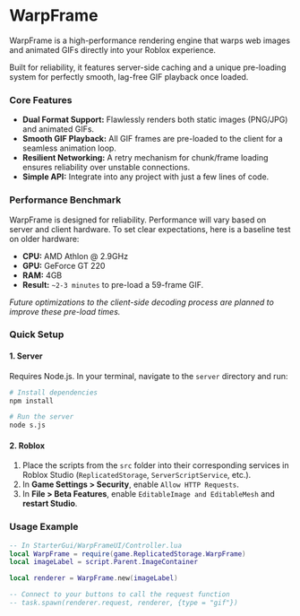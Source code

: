 # WarpFrame

WarpFrame is a high-performance rendering engine that warps web images and animated GIFs directly into your Roblox experience.

Built for reliability, it features server-side caching and a unique pre-loading system for perfectly smooth, lag-free GIF playback once loaded.

### Core Features

-   **Dual Format Support:** Flawlessly renders both static images (PNG/JPG) and animated GIFs.
-   **Smooth GIF Playback:** All GIF frames are pre-loaded to the client for a seamless animation loop.
-   **Resilient Networking:** A retry mechanism for chunk/frame loading ensures reliability over unstable connections.
-   **Simple API:** Integrate into any project with just a few lines of code.

### Performance Benchmark

WarpFrame is designed for reliability. Performance will vary based on server and client hardware. To set clear expectations, here is a baseline test on older hardware:

-   **CPU:** AMD Athlon @ 2.9GHz
-   **GPU:** GeForce GT 220
-   **RAM:** 4GB
-   **Result:** `~2-3 minutes` to pre-load a 59-frame GIF.

*Future optimizations to the client-side decoding process are planned to improve these pre-load times.*

### Quick Setup

#### 1. Server

Requires Node.js. In your terminal, navigate to the `server` directory and run:

```bash
# Install dependencies
npm install

# Run the server
node s.js
```

#### 2. Roblox

1.  Place the scripts from the `src` folder into their corresponding services in Roblox Studio (`ReplicatedStorage`, `ServerScriptService`, etc.).
2.  In **Game Settings > Security**, enable `Allow HTTP Requests`.
3.  In **File > Beta Features**, enable `EditableImage and EditableMesh` and **restart Studio**.

### Usage Example

```lua
-- In StarterGui/WarpFrameUI/Controller.lua
local WarpFrame = require(game.ReplicatedStorage.WarpFrame)
local imageLabel = script.Parent.ImageContainer

local renderer = WarpFrame.new(imageLabel)

-- Connect to your buttons to call the request function
-- task.spawn(renderer.request, renderer, {type = "gif"})
```
